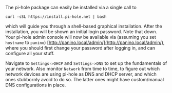 The pi-hole package can easily be installed via a single call to

```
curl -sSL https://install.pi-hole.net | bash
```

which will guide you through a shell-based graphical installation. After the installation, you will be shown an initial login password. Note that down.
Your pi-hole admin console will now be available via (assuming you set `hostname` to `panino`) [http://panino.local/admin/](http://panino.local/admin/),
where you should first change your password after logging in, and can configure all your stuff. 

Navigate to `Settings->DHCP` and `Settings->DNS` to set up the fundamentals of your network.
Also monitor `Network` from time to time, to figure out which network devices are using pi-hole as DNS and DHCP server, and which ones stubbornly avoid to do so.
The latter ones might have custom/manual DNS configurations in place.
